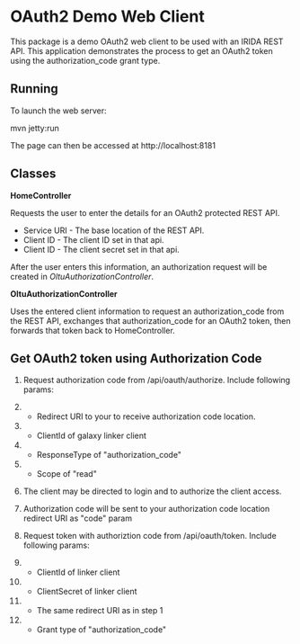 OAuth2 Demo Web Client
======================
This package is a demo OAuth2 web client to be used with an IRIDA REST API.  This application demonstrates the process to get an OAuth2 token using the authorization_code grant type.

Running
-------
To launch the web server:

mvn jetty:run

The page can then be accessed at http://localhost:8181

Classes
-------

**HomeController**

Requests the user to enter the details for an OAuth2 protected REST API.

* Service URI - The base location of the REST API.
* Client ID - The client ID set in that api.
* Client ID - The client secret set in that api.

After the user enters this information, an authorization request will be created in *OltuAuthorizationController*.

**OltuAuthorizationController**

Uses the entered client information to request an authorization_code from the REST API, exchanges that authorization_code for an OAuth2 token, then forwards that token back to HomeController.


Get OAuth2 token using Authorization Code
-----------------------------------------

1. Request authorization code from /api/oauth/authorize.  Include following params:
1. * Redirect URI to your to receive authorization code location.
1. * ClientId of galaxy linker client
1. * ResponseType of "authorization_code"
1. * Scope of "read"

2. The client may be directed to login and to authorize the client access.

3. Authorization code will be sent to your authorization code location redirect URI as "code" param

4. Request token with authoriztion code from /api/oauth/token.  Include following params:
4. * ClientId of linker client
4. * ClientSecret of linker client
4. * The same redirect URI as in step 1
4. * Grant type of "authorization_code"
